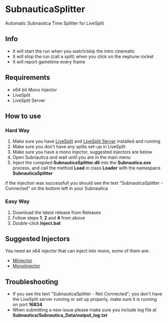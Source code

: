 # SubnauticaSplitter
Automatic Subnautica Time Splitter for LiveSplit


## Info
* It will start the run when you watch/skip the intro cinematic
* It will stop the run (call a split) when you click on the neptune rocket
* It will report gametime every frame

## Requirements
* x64 bit Mono Injector
* LiveSplit
* LiveSplit Server


## How to use
### Hard Way
1. Make sure you have [LiveSplit](http://livesplit.github.io/) and [LiveSplit Server](https://github.com/LiveSplit/LiveSplit.Server) installed and running
2. Make sure you don't have any splits set-up in LiveSplit
3. Make sure you have a mono injector, suggested injectors are below
4. Open Subnautica and wait until you are in the main menu
5. Inject the compiled **SubnauticaSplitter.dll** into the **Subnautica.exe** process, and call the method **Load** in class **Loader** with the namespace **SubnauticaSplitter**

if the injection was successfull you should see the text "SubnauticaSplitter - Connected" on the bottom left in your Subnautica

### Easy Way
1. Download the latest release from Releases
2. Follow steps **1**, **2** and **4** from above
3. Double-click **Inject.bat**


## Suggested Injectors
You need an x64 injector that can inject into mono, some of them are:
* [MInjector](https://github.com/EquiFox/MInjector)
* [MonoInjector](https://github.com/Michidu/MonoInjector)


## Troubleshooting
* If you see the text "SubnauticaSplitter - Not Connected"; you don't have the LiveSplit server running or set up properly, make sure it is running on port **16834**
* When submitting a new issue please make sure you include log file at **Subnautica/Subnautica_Data/output_log.txt**
